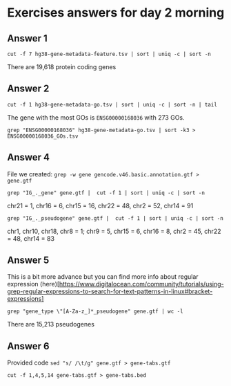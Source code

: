 # Exercises answers for day 2 morning

## Answer 1 

`cut -f 7 hg38-gene-metadata-feature.tsv | sort | uniq -c | sort -n`

There are 19,618 protein coding genes

## Answer 2
`cut -f 1 hg38-gene-metadata-go.tsv | sort | uniq -c | sort -n | tail`

The gene with the most GOs is `ENSG00000168036` with 273 GOs.

`grep "ENSG00000168036" hg38-gene-metadata-go.tsv | sort -k3 > ENSG00000168036_GOs.tsv`

## Answer 4 

File we created:
`grep -w gene gencode.v46.basic.annotation.gtf > gene.gtf`

`grep "IG_._gene" gene.gtf |  cut -f 1 | sort | uniq -c | sort -n`

chr21 = 1, chr16 = 6, chr15 = 16, chr22 = 48, chr2 = 52, chr14 = 91

`grep "IG_._pseudogene" gene.gtf |  cut -f 1 | sort | uniq -c | sort -n`

chr1, chr10, chr18, chr8 = 1; chr9 = 5, chr15 = 6, chr16 = 8, chr2 = 45, chr22 = 48, chr14 = 83

## Answer 5

This is a bit more advance but you can find more info about regular expression (here)[https://www.digitalocean.com/community/tutorials/using-grep-regular-expressions-to-search-for-text-patterns-in-linux#bracket-expressions]

`grep "gene_type \"[A-Za-z_]*_pseudogene" gene.gtf | wc -l`

There are 15,213 pseudogenes

## Answer 6

Provided code
`sed "s/ /\t/g" gene.gtf > gene-tabs.gtf`

`cut -f 1,4,5,14 gene-tabs.gtf > gene-tabs.bed`

